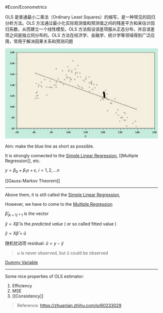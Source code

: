 #Econ/Econometrics 

OLS 是普通最小二乘法（Ordinary Least Squares）的缩写，是一种常见的回归分析方法。OLS 方法通过最小化实际观测值和预测值之间的残差平方和来估计回归系数，从而建立一个线性模型。OLS 方法假设误差项服从正态分布，并且误差项之间是独立同分布的。OLS 方法在经济学、金融学、统计学等领域得到广泛应用，常用于解决因果关系和预测问题

![](截屏2023-07-18%2009.06.31.png)

Aim: make the blue line as short as possible.

It is strongly connected to the [Simple Linear Regression](Simple%20Linear%20Regression.md), [[Multiple Regression]], etc.

$y=\beta_0+\beta_1x+\epsilon$,       $i=1,2,...n$

[[Gauss-Markov Theorem]]

---

Above them, it is still called the [Simple Linear Regression](Simple%20Linear%20Regression.md),

However,  we have to come to the [Multiple Regression](Multiple%20Regression.md)

$\hat \beta_{(k+1)*1}$ is the vector

$\hat y=X\hat\beta$ is the *predicted value* ( or so called fitted value )

$\hat y=X\hat\beta+\hat u$

随机扰动项 residual: $\hat u=y-\hat y$

> $u$ is never observed, but $\hat  u$ could be observed
 
[Dummy Variable](Dummy%20Variable.md)


---

Some nice properties of OLS estimator: 

1. Efficiency
2. MSE
3. [[Consistency]]












> Reference:
> https://zhuanlan.zhihu.com/p/60233029